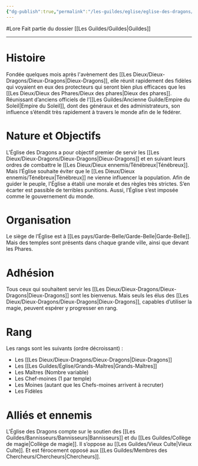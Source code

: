 ```yaml
---
{"dg-publish":true,"permalink":"/les-guildes/eglise/eglise-des-dragons/"}
---
```


#Lore
Fait partie du dossier [[Les Guildes/Guildes\|Guildes]]

-------

# Histoire
Fondée quelques mois après l'avènement des [[Les Dieux/Dieux-Dragons/Dieux-Dragons\|Dieux-Dragons]], elle réunit rapidement des fidèles qui voyaient en eux des protecteurs qui seront bien plus efficaces que les [[Les Dieux/Dieux des Phares/Dieux des phares\|Dieux des phares]].
Réunissant d’anciens officiels de l’[[Les Guildes/Ancienne Guilde/Empire du Soleil\|Empire du Soleil]], dont des généraux et des administrateurs, son influence s’étendit très rapidement à travers le monde afin de le fédérer.
# Nature et Objectifs
L'Église des Dragons a pour objectif premier de servir les [[Les Dieux/Dieux-Dragons/Dieux-Dragons\|Dieux-Dragons]] et en suivant leurs ordres de combattre le [[Les Dieux/Dieux ennemis/Ténébreux\|Ténébreux]]. Mais l’Église souhaite éviter que le [[Les Dieux/Dieux ennemis/Ténébreux\|Ténébreux]] ne vienne influencer la population. Afin de guider le peuple, l'Église a établi une morale et des règles très strictes. S’en écarter est passible de terribles punitions.
Aussi, l’Église s’est imposée comme le gouvernement du monde.
# Organisation
Le siège de l’Église est à [[Les pays/Garde-Belle/Garde-Belle\|Garde-Belle]]. Mais des temples sont présents dans chaque grande ville, ainsi que devant les Phares.
# Adhésion
Tous ceux qui souhaitent servir les [[Les Dieux/Dieux-Dragons/Dieux-Dragons\|Dieux-Dragons]] sont les bienvenus. Mais seuls les élus des [[Les Dieux/Dieux-Dragons/Dieux-Dragons\|Dieux-Dragons]], capables d’utiliser la magie, peuvent espérer y progresser en rang.
# Rang
Les rangs sont les suivants (ordre décroissant) :
- Les [[Les Dieux/Dieux-Dragons/Dieux-Dragons\|Dieux-Dragons]]
- Les [[Les Guildes/Église/Grands-Maîtres\|Grands-Maîtres]]
- Les Maîtres (Nombre variable)
- Les Chef-moines (1 par temple)
- Les Moines (autant que les Chefs-moines arrivent à recruter)
- Les Fidèles
# Alliés et ennemis
L'Église des Dragons compte sur le soutien des [[Les Guildes/Bannisseurs/Bannisseurs\|Bannisseurs]] et du [[Les Guildes/Collège de magie\|Collège de magie]].
Il s’oppose au [[Les Guildes/Vieux Culte\|Vieux Culte]]. Et est férocement opposé aux [[Les Guildes/Membres des Chercheurs/Chercheurs\|Chercheurs]].